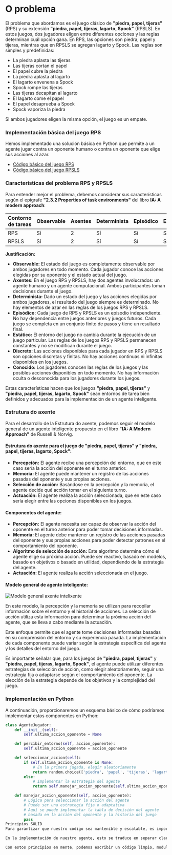 # O problema

El problema que abordamos es el juego clásico de **"piedra, papel, tijeras"** (RPS) y su extensión **"piedra, papel, tijeras, lagarto, Spock"** (RPSLS). En estos juegos, dos jugadores eligen entre diferentes opciones y las reglas determinan cuál opción gana. En RPS, las opciones son piedra, papel y tijeras, mientras que en RPSLS se agregan lagarto y Spock. Las reglas son simples y predefinidas: 
- La piedra aplasta las tijeras
- Las tijeras cortan el papel
- El papel cubre la piedra
- La piedra aplasta al lagarto
- El lagarto envenena a Spock
- Spock rompe las tijeras
- Las tijeras decapitan al lagarto
- El lagarto come el papel
- El papel desaprueba a Spock
- Spock vaporiza la piedra

Si ambos jugadores eligen la misma opción, el juego es un empate.

### Implementación básica del juego RPS

Hemos implementado una solución básica en Python que permite a un agente jugar contra un oponente humano o contra un oponente que elige sus acciones al azar.

- [Código básico del juego RPS](BIGDATA_IA/BIGDATA_IA/MIA_DAVID/EjerciciosModelosAgentes/piedra-papel-tijeras-manu/01_RPS_Basico.py)
- [Código básico del juego RPSLS](BIGDATA_IA/BIGDATA_IA/MIA_DAVID/EjerciciosModelosAgentes/piedra-papel-tijeras-lagarto-spock/01_RPSLP_Basico.py)

### Características del problema RPS y RPSLS

Para entender mejor el problema, debemos considerar sus características según el epígrafe **"2.3.2 Properties of task environments"** del libro **IA: A modern approach**:

| Contorno de tareas | Observable | Axentes | Determinista | Episódico | Estático | Discreto | Conocido |
|---------------------|------------|---------|--------------|-----------|----------|----------|----------|
| RPS                 | Sí         | 2       | Sí           | Sí        | Sí       | Sí       | Sí       |
| RPSLS               | Sí         | 2       | Sí           | Sí        | Sí       | Sí       | Sí       |

**Justificación:**
- **Observable:** El estado del juego es completamente observable por ambos jugadores en todo momento. Cada jugador conoce las acciones elegidas por su oponente y el estado actual del juego.
- **Axentes:** En el juego RPS y RPSLS, hay dos agentes involucrados: un agente humano y un agente computacional. Ambos participantes toman decisiones durante el juego.
- **Determinista:** Dado un estado del juego y las acciones elegidas por ambos jugadores, el resultado del juego siempre es determinado. No hay elementos de azar en las reglas de los juegos RPS y RPSLS.
- **Episódico:** Cada juego de RPS y RPSLS es un episodio independiente. No hay dependencia entre juegos anteriores y juegos futuros. Cada juego se completa en un conjunto finito de pasos y tiene un resultado final.
- **Estático:** El entorno del juego no cambia durante la ejecución de un juego particular. Las reglas de los juegos RPS y RPSLS permanecen constantes y no se modifican durante el juego.
- **Discreto:** Las acciones disponibles para cada jugador en RPS y RPSLS son opciones discretas y finitas. No hay acciones continuas ni infinitas disponibles en los juegos.
- **Conocido:** Los jugadores conocen las reglas de los juegos y las posibles acciones disponibles en todo momento. No hay información oculta o desconocida para los jugadores durante los juegos.

Estas características hacen que los juegos **"piedra, papel, tijeras"** y **"piedra, papel, tijeras, lagarto, Spock"** sean entornos de tarea bien definidos y adecuados para la implementación de un agente inteligente.

### Estrutura do axente

Para el desarrollo de la Estrutura do axente, podemos seguir el modelo general de un agente inteligente propuesto en el libro **"IA: A Modern Approach"** de Russell & Norvig.

#### Estrutura do axente para el juego de "piedra, papel, tijeras" y "piedra, papel, tijeras, lagarto, Spock":

- **Percepción:** El agente recibe una percepción del entorno, que en este caso sería la acción del oponente en el turno anterior.
- **Memoria:** El agente puede mantener un registro de las acciones pasadas del oponente y sus propias acciones.
- **Selección de acción:** Basándose en la percepción y la memoria, el agente decide qué acción tomar en el siguiente turno.
- **Actuación:** El agente realiza la acción seleccionada, que en este caso sería elegir entre las opciones disponibles en los juegos.

#### Componentes del agente:

- **Percepción:** El agente necesita ser capaz de observar la acción del oponente en el turno anterior para poder tomar decisiones informadas.
- **Memoria:** El agente debe mantener un registro de las acciones pasadas del oponente y sus propias acciones para poder detectar patrones en el comportamiento del oponente.
- **Algoritmo de selección de acción:** Este algoritmo determina cómo el agente elige su próxima acción. Puede ser reactivo, basado en modelos, basado en objetivos o basado en utilidad, dependiendo de la estrategia del agente.
- **Actuación:** El agente realiza la acción seleccionada en el juego.

#### Modelo general de agente inteligente:

![Modelo general axente intelixente](enlace-a-imagen-modelo-axente-intelixente)

En este modelo, la percepción y la memoria se utilizan para recopilar información sobre el entorno y el historial de acciones. La selección de acción utiliza esta información para determinar la próxima acción del agente, que se lleva a cabo mediante la actuación.

Este enfoque permite que el agente tome decisiones informadas basadas en su comprensión del entorno y su experiencia pasada. La implementación de cada componente puede variar según la estrategia específica del agente y los detalles del entorno del juego.

Es importante señalar que, para los juegos de **"piedra, papel, tijeras"** y **"piedra, papel, tijeras, lagarto, Spock"**, el agente puede utilizar diferentes estrategias de selección de acción, como elegir aleatoriamente, seguir una estrategia fija o adaptarse según el comportamiento del oponente. La elección de la estrategia depende de los objetivos y la complejidad del juego.

### Implementación en Python

A continuación, proporcionaremos un esquema básico de cómo podríamos implementar estos componentes en Python:

```python
class AgenteJugador:
    def __init__(self):
        self.ultima_accion_oponente = None

    def percibir_entorno(self, accion_oponente):
        self.ultima_accion_oponente = accion_oponente

    def seleccionar_accion(self):
        if self.ultima_accion_oponente is None:
            # En la primera jugada, elegir aleatoriamente
            return random.choice(['piedra', 'papel', 'tijeras', 'lagarto', 'Spock'])
        else:
            # Implementar la estrategia del agente
            return self.manejar_accion_oponente(self.ultima_accion_oponente)

    def manejar_accion_oponente(self, accion_oponente):
        # Lógica para seleccionar la acción del agente
        # Puede ser una estrategia fija o adaptativa
        # Aquí se puede implementar la tabla de decisión del agente
        # basada en la acción del oponente y la historia del juego
        pass
Principios SOLID
Para garantizar que nuestro código sea mantenible y escalable, es importante aplicar los principios SOLID. Especialmente, nos centraremos en el Principio de Responsabilidad Única (SRP) y el Principio de Abierto/Cerrado (OCP). Esto implica diseñar nuestras clases de manera que tengan una única responsabilidad y que estén abiertas a la extensión pero cerradas a la modificación.

En la implementación de nuestro agente, esto se traduce en separar claramente las responsabilidades de percepción del entorno, selección de acción y manejo de la acción del oponente en métodos distintos. Además, podemos diseñar la clase de manera que sea fácil de extender para incluir nuevas estrategias de selección de acción en el futuro.

Con estos principios en mente, podemos escribir un código limpio, modular y fácil de mantener para nuestro agente inteligente.
